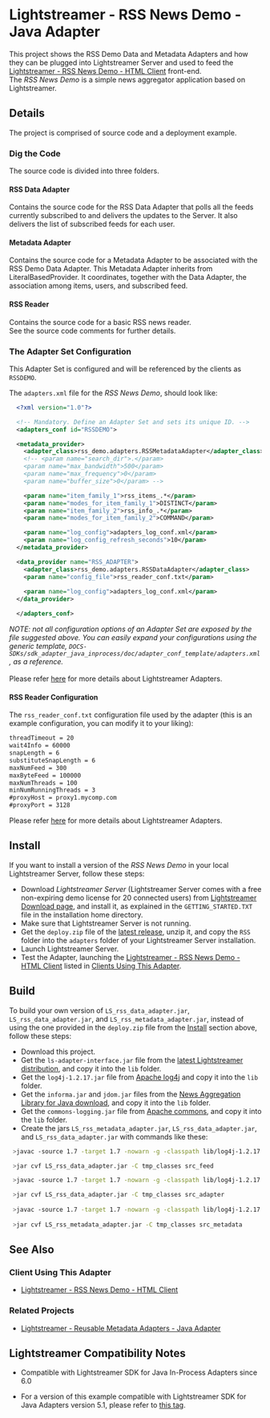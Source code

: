 # Lightstreamer - RSS News Demo - Java Adapter

<!-- START DESCRIPTION lightstreamer-example-rss-adapter-java -->

This project shows the RSS Demo Data and Metadata Adapters and how they can be plugged into Lightstreamer Server and used to feed the [Lightstreamer - RSS News Demo - HTML Client](https://github.com/Weswit/Lightstreamer-example-RSS-client-javascript) front-end.<br>
The *RSS News Demo* is a simple news aggregator application based on Lightstreamer.

## Details

The project is comprised of source code and a deployment example. 

### Dig the Code

The source code is divided into three folders.

#### RSS Data Adapter

Contains the source code for the RSS Data Adapter that polls all the feeds currently subscribed to and delivers the updates to the Server. It also delivers the list of subscribed feeds for each user.

#### Metadata Adapter

Contains the source code for a Metadata Adapter to be associated with the RSS Demo Data Adapter. This Metadata Adapter inherits from LiteralBasedProvider. It coordinates, together with the Data Adapter, the association among items, users, and subscribed feed.
 
#### RSS Reader
 
Contains the source code for a basic RSS news reader.
 <br>
See the source code comments for further details.
<!-- END DESCRIPTION lightstreamer-example-rss-adapter-java -->

### The Adapter Set Configuration

This Adapter Set is configured and will be referenced by the clients as `RSSDEMO`. 

The `adapters.xml` file for the *RSS News Demo*, should look like:
```xml      
  <?xml version="1.0"?>

  <!-- Mandatory. Define an Adapter Set and sets its unique ID. -->
  <adapters_conf id="RSSDEMO">

  <metadata_provider>
    <adapter_class>rss_demo.adapters.RSSMetadataAdapter</adapter_class>
    <!-- <param name="search_dir">.</param> 
    <param name="max_bandwidth">500</param>
    <param name="max_frequency">0</param>
    <param name="buffer_size">0</param> -->

    <param name="item_family_1">rss_items_.*</param>
    <param name="modes_for_item_family_1">DISTINCT</param>
    <param name="item_family_2">rss_info_.*</param>
    <param name="modes_for_item_family_2">COMMAND</param>

    <param name="log_config">adapters_log_conf.xml</param>
    <param name="log_config_refresh_seconds">10</param>
  </metadata_provider>

  <data_provider name="RSS_ADAPTER">
    <adapter_class>rss_demo.adapters.RSSDataAdapter</adapter_class>
    <param name="config_file">rss_reader_conf.txt</param>
    
    <param name="log_config">adapters_log_conf.xml</param>
  </data_provider>

  </adapters_conf>
```

<i>NOTE: not all configuration options of an Adapter Set are exposed by the file suggested above. 
You can easily expand your configurations using the generic template, `DOCS-SDKs/sdk_adapter_java_inprocess/doc/adapter_conf_template/adapters.xml`, as a reference.</i><br>
<br>
Please refer [here](http://www.lightstreamer.com/docs/base/General%20Concepts.pdf) for more details about Lightstreamer Adapters.

#### RSS Reader Configuration

The `rss_reader_conf.txt` configuration file used by the adapter (this is an example configuration, you can modify it to your liking):
```txt
threadTimeout = 20
wait4Info = 60000
snapLength = 6
substituteSnapLength = 6
maxNumFeed = 300
maxByteFeed = 100000
maxNumThreads = 100
minNumRunningThreads = 3
#proxyHost = proxy1.mycomp.com
#proxyPort = 3128
```

Please refer [here](http://www.lightstreamer.com/docs/base/General%20Concepts.pdf) for more details about Lightstreamer Adapters.<br>


## Install

If you want to install a version of the *RSS News Demo* in your local Lightstreamer Server, follow these steps:

* Download *Lightstreamer Server* (Lightstreamer Server comes with a free non-expiring demo license for 20 connected users) from [Lightstreamer Download page](http://www.lightstreamer.com/download.htm), and install it, as explained in the `GETTING_STARTED.TXT` file in the installation home directory.
* Make sure that Lightstreamer Server is not running.
* Get the `deploy.zip` file of the [latest release](https://github.com/Weswit/Lightstreamer-example-RSS-adapter-java/releases), unzip it, and copy the `RSS` folder into the `adapters` folder of your Lightstreamer Server installation.
* Launch Lightstreamer Server.
* Test the Adapter, launching the [Lightstreamer - RSS News Demo - HTML Client](https://github.com/Weswit/Lightstreamer-example-RSS-client-javascript) listed in [Clients Using This Adapter](https://github.com/Weswit/Lightstreamer-example-RSS-adapter-java#client-using-this-adapter).

## Build

To build your own version of `LS_rss_data_adapter.jar`, `LS_rss_data_adapter.jar`, and `LS_rss_metadata_adapter.jar`, instead of using the one provided in the `deploy.zip` file from the [Install](https://github.com/Weswit/Lightstreamer-example-RSS-adapter-java#install) section above, follow these steps:

* Download this project.
* Get the `ls-adapter-interface.jar` file from the [latest Lightstreamer distribution](http://www.lightstreamer.com/download), and copy it into the `lib` folder.
* Get the `log4j-1.2.17.jar` file from [Apache log4j](https://logging.apache.org/log4j/1.2/) and copy it into the `lib` folder.
* Get the `informa.jar` and `jdom.jar` files from the [News Aggregation Library for Java download](http://sourceforge.net/projects/informa/), and copy it into the `lib` folder.
* Get the `commons-logging.jar` file from [Apache commons](http://commons.apache.org/proper/commons-logging/download_logging.cgi), and copy it into the `lib` folder.
* Create the jars `LS_rss_metadata_adapter.jar`, `LS_rss_data_adapter.jar`, and `LS_rss_data_adapter.jar` with commands like these:

```sh
 >javac -source 1.7 -target 1.7 -nowarn -g -classpath lib/log4j-1.2.17.jar;lib/ls-adapter-interface/ls-adapter-interface.jar;lib/informa.jar;lib/jdom.jar -sourcepath src/src_feed -d tmp_classes src/src_feed/rss_demo/rss_reader/RSSReaderProvider.java

 >jar cvf LS_rss_data_adapter.jar -C tmp_classes src_feed

 >javac -source 1.7 -target 1.7 -nowarn -g -classpath lib/log4j-1.2.17.jar;lib/ls-adapter-interface/ls-adapter-interface.jar;LS_rss_reader.jar -sourcepath src/src_adapter -d tmp_classes src/src_adapter/rss_demo/adapters/RSSDataAdapter.java

 >jar cvf LS_rss_data_adapter.jar -C tmp_classes src_adapter
 
 >javac -source 1.7 -target 1.7 -nowarn -g -classpath lib/log4j-1.2.17.jar;lib/ls-adapter-interface/ls-adapter-interface.jar;LS_rss_data_adapter.jar -sourcepath src/src_metadata -d tmp_classes src/src_metadata/rss_demo/adapters/RSSMetadataAdapter.java
 
 >jar cvf LS_rss_metadata_adapter.jar -C tmp_classes src_metadata
```

## See Also

### Client Using This Adapter
<!-- START RELATED_ENTRIES -->

* [Lightstreamer - RSS News Demo - HTML Client](https://github.com/Weswit/Lightstreamer-example-RSS-client-javascript)

<!-- END RELATED_ENTRIES -->

### Related Projects

* [Lightstreamer - Reusable Metadata Adapters - Java Adapter](https://github.com/Weswit/Lightstreamer-example-ReusableMetadata-adapter-java)

## Lightstreamer Compatibility Notes

* Compatible with Lightstreamer SDK for Java In-Process Adapters since 6.0
- For a version of this example compatible with Lightstreamer SDK for Java Adapters version 5.1, please refer to [this tag](https://github.com/Weswit/Lightstreamer-example-RSS-adapter-java/tree/for_Lightstreamer_5.1).
